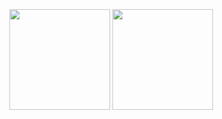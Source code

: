 <div>
    <img loading="lazy" height="180em" src="https://github-readme-stats.vercel.app/api/top-langs/?username=ANTONIOCARLOSLOPES&layout=compact&langs_count=7&theme=dracula"/>
    <img loading="lazy" height="180em" src="https://github-readme-stats.vercel.app/api?username=ANTONIOCARLOSLOPES&show_icons=true&theme=dracula&include_all_commits=true&count_private=true"/>
</div>

